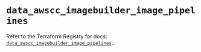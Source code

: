 # `data_awscc_imagebuilder_image_pipelines`

Refer to the Terraform Registry for docs: [`data_awscc_imagebuilder_image_pipelines`](https://registry.terraform.io/providers/hashicorp/awscc/0.70.0/docs/data-sources/imagebuilder_image_pipelines).
